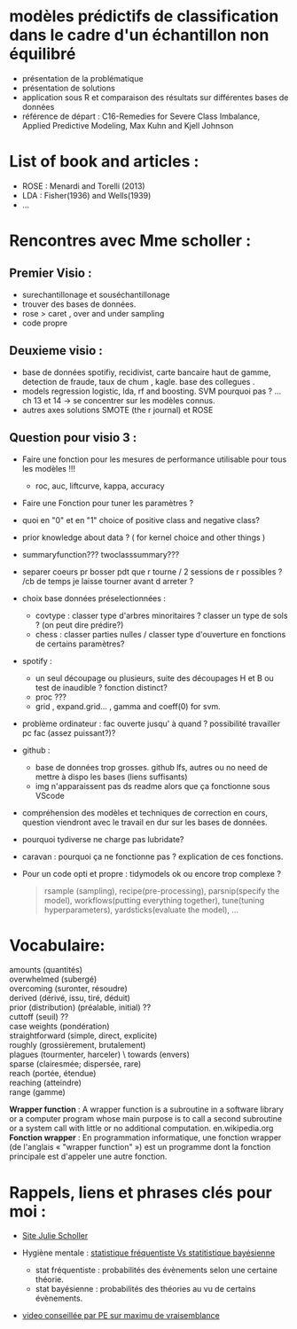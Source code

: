 #  modèles prédictifs de classification dans le cadre d'un échantillon non équilibré
  * présentation de la problématique
  * présentation de solutions
  * application sous R et comparaison des résultats sur différentes bases de données
  * référence de départ : C16-Remedies for Severe Class Imbalance, Applied Predictive Modeling, 
    Max Kuhn and Kjell Johnson 

# List of book and articles : 

- ROSE : Menardi and Torelli (2013)
- LDA : Fisher(1936) and Wells(1939)
- ...

# Rencontres avec Mme scholler : 

## Premier Visio :
- surechantillonage et souséchantillonage
- trouver des bases de données. 
- rose > caret , over and under sampling
- code propre

## Deuxieme visio : 

- base de données 
spotifiy, recidivist, carte bancaire haut de gamme, detection de fraude, taux de chum , kagle. base des collegues . 
- models
regression logistic, lda, rf and boosting. SVM pourquoi pas ? ... ch 13 et 14 -> se concentrer sur les modèles connus. 
- autres axes solutions
SMOTE (the r journal) et ROSE 

## Question pour visio 3 :

- Faire une fonction pour les mesures de performance utilisable pour tous les modèles !!!
  - roc, auc, liftcurve, kappa, accuracy

- Faire une Fonction pour tuner les paramètres ?

- quoi en "0" et en "1" choice of positive class and negative class?

- prior knowledge about data ? ( for kernel choice and other things )

- summaryfunction??? twoclasssummary???

- separer coeurs pr bosser pdt que r tourne / 2 sessions de r possibles ? /cb de temps je laisse tourner avant d arreter ?

- choix base données préselectionnées :
  - covtype : classer type d'arbres minoritaires ? classer un type de sols ? (on peut dire prédire?)
  - chess : classer parties nulles / classer type d'ouverture en fonctions de certains paramètres?
- spotify : 
  - un seul découpage ou plusieurs, suite des découpages H et B ou test de inaudible ? fonction distinct? 
  - proc ???
  - grid , expand.grid... , gamma and coeff(0) for svm.
- problème ordinateur : fac ouverte jusqu' à quand ? possibilité travailler pc fac (assez puissant?)?
- github : 
  - base de données trop grosses. github lfs, autres ou no need de mettre à dispo les bases (liens suffisants)
  - img n'apparaissent pas ds readme alors que ça fonctionne sous VScode
- compréhension des modèles et techniques de correction en cours, question viendront avec le travail en dur sur les bases de données. 
- pourquoi tydiverse ne charge pas lubridate?
- caravan : pourquoi ça ne fonctionne pas ? explication de ces fonctions.
- Pour un code opti et propre : tidymodels ok ou encore trop complexe ? 
  > rsample (sampling), recipe(pre-processing), parsnip(specify the model), workflows(putting everything together), tune(tuning hyperparameters), yardsticks(evaluate the model), ...

# Vocabulaire:
amounts (quantités) \
overwhelmed (subergé) \
overcoming (suronter, résoudre) \
derived (dérivé, issu, tiré, déduit) \
prior (distribution) (préalable, initial) ?? \
cuttoff (seuil) ?? \
case weights (pondération) \
straightforward (simple, direct, explicite) \
roughly (grossièrement, brutalement) \
plagues (tourmenter, harceler) \ 
towards (envers) \
sparse (clairesmée; dispersée, rare) \
reach (portée, étendue) \
reaching (atteindre) \
range (gamme)

**Wrapper function** : A wrapper function is a subroutine in a software library or a computer program whose main purpose is to call a second subroutine or a system call with little or no additional computation. en.wikipedia.org
**Fonction wrapper** : En programmation informatique, une fonction wrapper (de l'anglais « "wrapper function" ») est un programme dont la fonction principale est d'appeler une autre fonction. 

# Rappels, liens et phrases clés pour moi :

- [Site Julie Scholler](https://juliescholler.gitlab.io/)

- Hygiène mentale : [statistique fréquentiste Vs statitistique bayésienne](https://www.youtube.com/watch?v=x-2uVNze56s&t=1221s) 
    - stat fréquentiste : probabilités des évènements selon une certaine théorie.
    - stat bayésienne : probabilités des théories au vu de certains évènements.

- [video conseillée par PE sur maximu de vraisemblance](https://www.youtube.com/watch?v=VOIhswqFWVc) 
